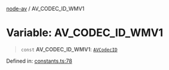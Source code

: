 [node-av](../globals.md) / AV\_CODEC\_ID\_WMV1

# Variable: AV\_CODEC\_ID\_WMV1

> `const` **AV\_CODEC\_ID\_WMV1**: [`AVCodecID`](../type-aliases/AVCodecID.md)

Defined in: [constants.ts:78](https://github.com/seydx/av/blob/f8631fc881b394300b1479f511d55cf1c370a87f/src/constants/constants.ts#L78)
